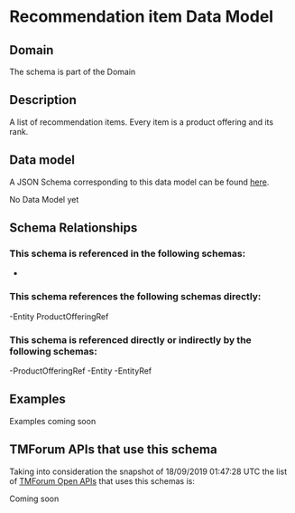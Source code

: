 # Recommendation item Data Model

## Domain

The  schema is part of the  Domain

## Description

A list of recommendation items. Every item is a product offering and its rank.

## Data model

A JSON Schema corresponding to this data model can be found
[here](https://github.com/tmforum-rand/schemas/blob/master/Product/RecommendationItem.schema.json).

No Data Model yet

## Schema Relationships

### This schema is referenced in the following schemas:

-

### This schema references the following schemas directly:

-Entity
ProductOfferingRef

### This schema is referenced directly or indirectly by the following schemas:

-ProductOfferingRef
-Entity
-EntityRef



## Examples

Examples coming soon

## TMForum APIs that use this schema

Taking into consideration the snapshot of 18/09/2019 01:47:28 UTC the list of [TMForum Open APIs](https://www.tmforum.org/open-apis/) that uses this schemas is:

Coming soon
